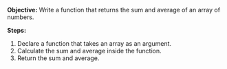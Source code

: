 **Objective:** Write a function that returns the sum and average of an array of numbers.

**Steps:**

1. Declare a function that takes an array as an argument.
2. Calculate the sum and average inside the function.
3. Return the sum and average.